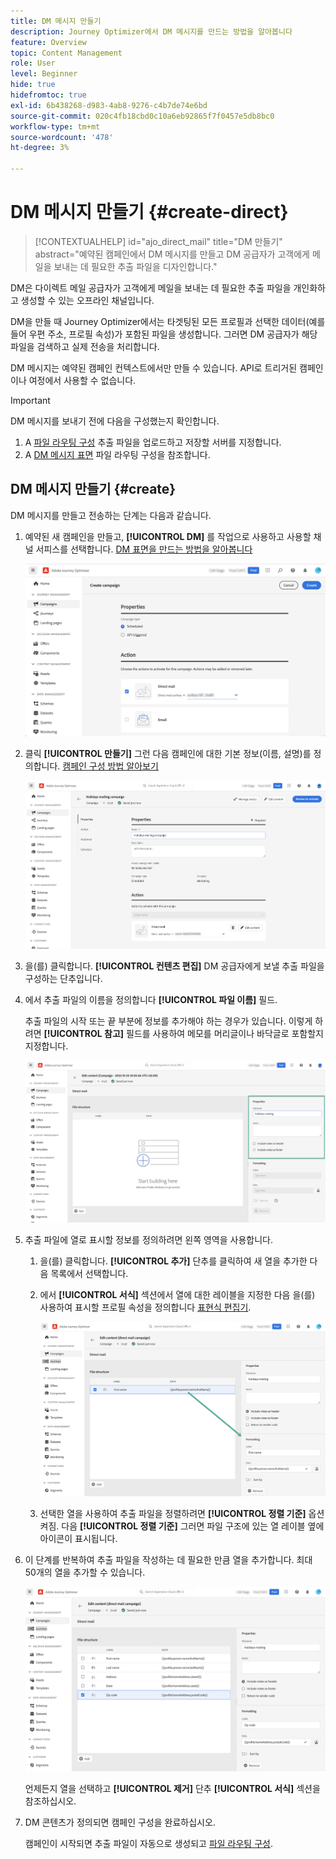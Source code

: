```yaml
---
title: DM 메시지 만들기
description: Journey Optimizer에서 DM 메시지를 만드는 방법을 알아봅니다
feature: Overview
topic: Content Management
role: User
level: Beginner
hide: true
hidefromtoc: true
exl-id: 6b438268-d983-4ab8-9276-c4b7de74e6bd
source-git-commit: 020c4fb18cbd0c10a6eb92865f7f0457e5db8bc0
workflow-type: tm+mt
source-wordcount: '478'
ht-degree: 3%

---
```


# DM 메시지 만들기 {#create-direct}

>[!CONTEXTUALHELP]
>id="ajo_direct_mail"
>title="DM 만들기"
>abstract="예약된 캠페인에서 DM 메시지를 만들고 DM 공급자가 고객에게 메일을 보내는 데 필요한 추출 파일을 디자인합니다."

DM은 다이렉트 메일 공급자가 고객에게 메일을 보내는 데 필요한 추출 파일을 개인화하고 생성할 수 있는 오프라인 채널입니다.

DM을 만들 때 Journey Optimizer에서는 타겟팅된 모든 프로필과 선택한 데이터(예를 들어 우편 주소, 프로필 속성)가 포함된 파일을 생성합니다. 그러면 DM 공급자가 해당 파일을 검색하고 실제 전송을 처리합니다.

DM 메시지는 예약된 캠페인 컨텍스트에서만 만들 수 있습니다. API로 트리거된 캠페인이나 여정에서 사용할 수 없습니다.

>[!IMPORTANT]
>
>DM 메시지를 보내기 전에 다음을 구성했는지 확인합니다.
>
>1. A [파일 라우팅 구성](../direct-mail/direct-mail-configuration.md#file-routing-configuration) 추출 파일을 업로드하고 저장할 서버를 지정합니다.
>1. A [DM 메시지 표면](../direct-mail/direct-mail-configuration.md#direct-mail-surface) 파일 라우팅 구성을 참조합니다.


## DM 메시지 만들기 {#create}

DM 메시지를 만들고 전송하는 단계는 다음과 같습니다.

1. 예약된 새 캠페인을 만들고, **[!UICONTROL DM]** 를 작업으로 사용하고 사용할 채널 서피스를 선택합니다. [DM 표면을 만드는 방법을 알아봅니다](../direct-mail/direct-mail-configuration.md#direct-mail-surface)

   ![](assets/direct-mail-campaign.png)

1. 클릭 **[!UICONTROL 만들기]** 그런 다음 캠페인에 대한 기본 정보(이름, 설명)를 정의합니다. [캠페인 구성 방법 알아보기](../campaigns/create-campaign.md)

   ![](assets/direct-mail-edit.png)

1. 을(를) 클릭합니다. **[!UICONTROL 컨텐츠 편집]** DM 공급자에게 보낼 추출 파일을 구성하는 단추입니다.

1. 에서 추출 파일의 이름을 정의합니다 **[!UICONTROL 파일 이름]** 필드.

   추출 파일의 시작 또는 끝 부분에 정보를 추가해야 하는 경우가 있습니다. 이렇게 하려면 **[!UICONTROL 참고]** 필드를 사용하여 메모를 머리글이나 바닥글로 포함할지 지정합니다.

   <!--Click on the button to the right of the Output file field and enter the desired label. You can use personalization fields, content blocks and dynamic text (see Defining content). For example, you can complete the label with the delivery ID or the extraction date.-->

   ![](assets/direct-mail-properties.png)

1. 추출 파일에 열로 표시할 정보를 정의하려면 왼쪽 영역을 사용합니다.

   1. 을(를) 클릭합니다. **[!UICONTROL 추가]** 단추를 클릭하여 새 열을 추가한 다음 목록에서 선택합니다.

   1. 에서 **[!UICONTROL 서식]** 섹션에서 열에 대한 레이블을 지정한 다음 을(를) 사용하여 표시할 프로필 속성을 정의합니다 [표현식 편집기](../personalization/personalization-build-expressions.md).

      ![](assets/direct-mail-content.png)

   1. 선택한 열을 사용하여 추출 파일을 정렬하려면 **[!UICONTROL 정렬 기준]** 옵션 켜짐. 다음 **[!UICONTROL 정렬 기준]** 그러면 파일 구조에 있는 열 레이블 옆에 아이콘이 표시됩니다.

1. 이 단계를 반복하여 추출 파일을 작성하는 데 필요한 만큼 열을 추가합니다. 최대 50개의 열을 추가할 수 있습니다.

   ![](assets/direct-mail-complete.png)

   언제든지 열을 선택하고 **[!UICONTROL 제거]** 단추 **[!UICONTROL 서식]** 섹션을 참조하십시오.

1. DM 콘텐츠가 정의되면 캠페인 구성을 완료하십시오.

   캠페인이 시작되면 추출 파일이 자동으로 생성되고 [파일 라우팅 구성](../direct-mail/direct-mail-configuration.md).

